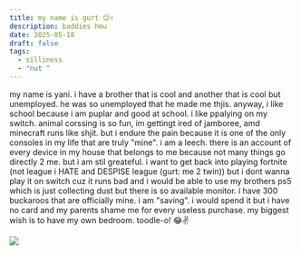 ```yaml
---
title: my name is gurt 😊✌️
description: baddies hmu
date: 2025-05-18
draft: false
tags:
  - silliness
  - "nut "
---
```

my name is yani. i have a brother that is cool and another that is cool but unemployed. he was so unemployed that he made me thjis. anyway, i like school because i am puplar and good at school. i like ppalying on my switch. animal corssing is so fun, im gettingt ired of jamboree, amd minecraft runs like shjit. but i endure the pain because it is one of the only consoles in my life that are truly "mine". i am a leech. there is an account of every device in my house that belongs to me because not many things go directly 2 me. but i am stil greateful. i want to get back into playing fortnite (not league i HATE and DESPISE league (gurt: me 2 twin)) but i dont wanna play it on switch cuz it runs bad and i would be able to use my brothers ps5 which is just collecting dust but there is so available monitor. i have 300 buckaroos that are officially mine. i am "saving". i would spend it but i have no card and my parents shame me for every useless purchase. my biggest wish is to have my own bedroom. toodle-o! 😂✌️

![](img/bongo.jpg)